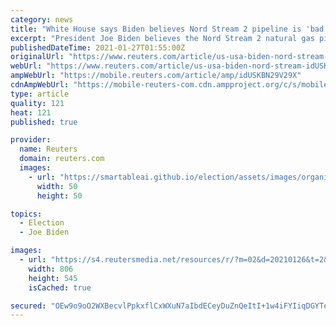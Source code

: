 ```yaml
---
category: news
title: "White House says Biden believes Nord Stream 2 pipeline is 'bad deal' for Europe"
excerpt: "President Joe Biden believes the Nord Stream 2 natural gas pipeline is a \"bad deal for Europe\" and his administration will be reviewing restrictions on the project included in a bill that passed during the Trump administration,"
publishedDateTime: 2021-01-27T01:55:00Z
originalUrl: "https://www.reuters.com/article/us-usa-biden-nord-stream-idUSKBN29V29X"
webUrl: "https://www.reuters.com/article/us-usa-biden-nord-stream-idUSKBN29V29X"
ampWebUrl: "https://mobile.reuters.com/article/amp/idUSKBN29V29X"
cdnAmpWebUrl: "https://mobile-reuters-com.cdn.ampproject.org/c/s/mobile.reuters.com/article/amp/idUSKBN29V29X"
type: article
quality: 121
heat: 121
published: true

provider:
  name: Reuters
  domain: reuters.com
  images:
    - url: "https://smartableai.github.io/election/assets/images/organizations/reuters.com-50x50.jpg"
      width: 50
      height: 50

topics:
  - Election
  - Joe Biden

images:
  - url: "https://s4.reutersmedia.net/resources/r/?m=02&d=20210126&t=2&i=1549153912&w=&fh=545px&fw=&ll=&pl=&sq=&r=LYNXMPEH0P1G9"
    width: 806
    height: 545
    isCached: true

secured: "OEw9o9oO2WXBecvlPpkxflCxWXuN7aIbdECeyDuZnQeItI+1w4iFYIiqDGYTe0OMdTZhsoYEjhZQu6npVEhluYdUKG9H4Ig9cdU42h81taBPdyHOzAyZ8EX3wZGJ4Hf+romiTK1JHdUvzTvTnVQTvnLBBZEdb6/8WzCT4i29oZfgxzn+N6OsEPui/Fz98o6Lslw5nF3Xk47zsSDoANzA27pC/DsgJsUa3UNLDL4FnLIFWA4pRUgorSIgncMLhlESFFrcbHd1KYY5afqtnWgopxKCnv95mBFxwNEBd9ScWirpEabWMuqmr6Ao9TOKcB1Hf6M6Mv4l42VSlW0BUpngDUE4dR+pAqpLBLfzm+ja0w4=;QPiQl/RYIOhFl62BaMN51w=="
---
```


